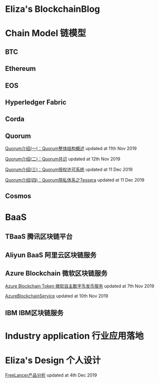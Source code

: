 # Eliza's BlockchainBlog



# Chain Model 链模型

## BTC

## Ethereum

## EOS

## Hyperledger Fabric

## Corda

## Quorum

[Quorum介绍(一)：Quorum整体结构概述](Quorum/quorum1.md) updated at 11th Nov 2019

[Quorum介绍(二)：Quorum共识](Quorum/quorum2.md) updated at 12th Nov 2019

[Quorum介绍(三)：Quorum授权许可系统](Quorum/quorum3.md) updated at 11 Dec 2019

[Quorum介绍(四)：Quorum隐私体系之Tessera](Quorum/quorum4.md) updated at 11 Dec 2019

## Cosmos



# BaaS

## TBaaS 腾讯区块链平台

## Aliyun BaaS 阿里云区块链服务

## Azure Blockchain 微软区块链服务

[Azure Blockchain Token 微软自主数字币发币服务](Azure/AzureBlockchainToken.md)  updated at 7th Nov 2019

[AzureBlockchainService](Azure/AzureBlockchainService.md) updated at 10th Nov 2019

## IBM IBM区块链服务



# Industry application 行业应用落地



# Eliza's Design 个人设计

[FreeLancer产品分析](Design/FreeLancer/FreeLancer.md) updated at 4th Dec 2019

